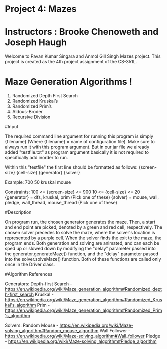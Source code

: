 # Project 4: Mazes
# Instructors : Brooke Chenoweth and Joseph Haugh

Welcome to Pavan Kumar Singara and Anmol Gill Singh Mazes project. This project is created as the 4th project assignment of the CS-351L.

# Maze Generation Algorithms !

1. Randomized Depth First Search 
2. Randomized Kruskal’s
3. Randomized Prim’s
4. Aldous-Broder
5. Recursive Division

#Input

The required command line argument for running this program is simply {filename} (Where {filename} = name of configuration file).
Make sure to always run it with this program argument. But in our jar file we already added "testfile.txt" as program argument basically it is not required to specifically add inorder to run.

Within this "testfile" the first line should be formatted as follows:
{screen-size} {cell-size} {generator} {solver}

Example:
700 50 kruskal mouse

Constraints:
100 <= {screen-size} <= 900
10 <= {cell-size} <= 20
{generator} = dfs, kruskal, prim                           (Pick one of these)
{solver} = mouse, wall, pledge, wall_thread, mouse_thread  (Pick one of these)


#Description

On program run, the chosen generator generates the maze.  Then, a start and end point are picked, denoted by a green and red cell, respectively.
The chosen solver precedes to solve the maze, where the solver's location is represented by a purple cell.  When the solver finds the exit to the maze, the program ends.
Both generation and solving are animated, and can each be sped up or slowed down by modifying the "delay" parameter passed into the generator.generateMaze() function, 
and the "delay" parameter passed into the solver.solveMaze() function.  Both of these functions are called only once in the Driver class.


#Algorithm References

Generators:
Depth-first Search  -  https://en.wikipedia.org/wiki/Maze_generation_algorithm#Randomized_depth-first_search
Kruskal  -  https://en.wikipedia.org/wiki/Maze_generation_algorithm#Randomized_Kruskal's_algorithm
Prim  -  https://en.wikipedia.org/wiki/Maze_generation_algorithm#Randomized_Prim's_algorithm

Solvers:
Random Mouse  -  https://en.wikipedia.org/wiki/Maze-solving_algorithm#Random_mouse_algorithm
Wall Follower  -  https://en.wikipedia.org/wiki/Maze-solving_algorithm#Wall_follower
Pledge  -  https://en.wikipedia.org/wiki/Maze-solving_algorithm#Pledge_algorithm
